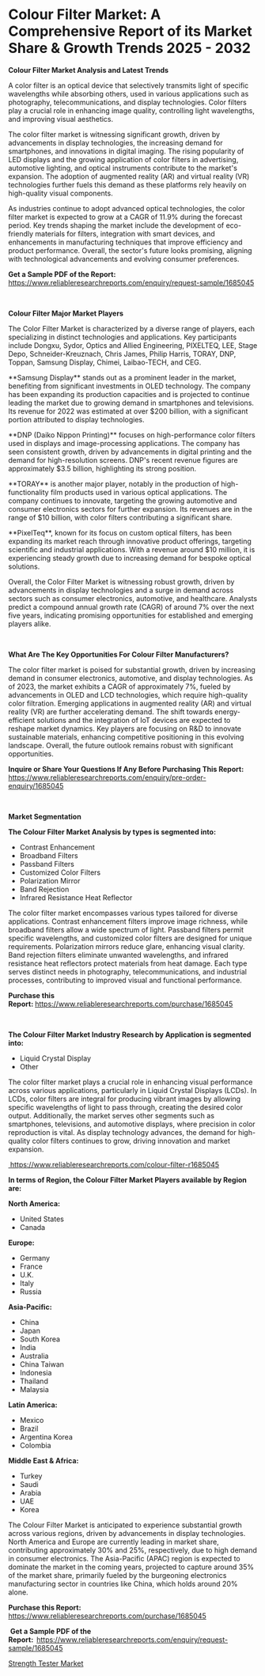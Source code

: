 <p><h1>Colour Filter Market: A Comprehensive Report of its Market Share & Growth Trends 2025 - 2032</h1></p><p><strong>Colour Filter Market Analysis and Latest Trends</strong></p>
<p><p>A color filter is an optical device that selectively transmits light of specific wavelengths while absorbing others, used in various applications such as photography, telecommunications, and display technologies. Color filters play a crucial role in enhancing image quality, controlling light wavelengths, and improving visual aesthetics.</p><p>The color filter market is witnessing significant growth, driven by advancements in display technologies, the increasing demand for smartphones, and innovations in digital imaging. The rising popularity of LED displays and the growing application of color filters in advertising, automotive lighting, and optical instruments contribute to the market's expansion. The adoption of augmented reality (AR) and virtual reality (VR) technologies further fuels this demand as these platforms rely heavily on high-quality visual components.</p><p>As industries continue to adopt advanced optical technologies, the color filter market is expected to grow at a CAGR of 11.9% during the forecast period. Key trends shaping the market include the development of eco-friendly materials for filters, integration with smart devices, and enhancements in manufacturing techniques that improve efficiency and product performance. Overall, the sector's future looks promising, aligning with technological advancements and evolving consumer preferences.</p></p>
<p><strong>Get a Sample PDF of the Report:&nbsp;</strong> <a href="https://www.reliableresearchreports.com/enquiry/request-sample/1685045?utm_campaign=3090&utm_medium=2&utm_source=Github&utm_content=ia&utm_term=26032025&utm_id=colour-filter">https://www.reliableresearchreports.com/enquiry/request-sample/1685045</a></p>
<p>&nbsp;</p>
<p><strong>Colour Filter Major Market Players</strong></p>
<p><p>The Color Filter Market is characterized by a diverse range of players, each specializing in distinct technologies and applications. Key participants include Dongxu, Sydor, Optics and Allied Engineering, PIXELTEQ, LEE, Stage Depo, Schneider-Kreuznach, Chris James, Philip Harris, TORAY, DNP, Toppan, Samsung Display, Chimei, Laibao-TECH, and CEG.</p><p>**Samsung Display** stands out as a prominent leader in the market, benefiting from significant investments in OLED technology. The company has been expanding its production capacities and is projected to continue leading the market due to growing demand in smartphones and televisions. Its revenue for 2022 was estimated at over $200 billion, with a significant portion attributed to display technologies.</p><p>**DNP (Daiko Nippon Printing)** focuses on high-performance color filters used in displays and image-processing applications. The company has seen consistent growth, driven by advancements in digital printing and the demand for high-resolution screens. DNP's recent revenue figures are approximately $3.5 billion, highlighting its strong position.</p><p>**TORAY** is another major player, notably in the production of high-functionality film products used in various optical applications. The company continues to innovate, targeting the growing automotive and consumer electronics sectors for further expansion. Its revenues are in the range of $10 billion, with color filters contributing a significant share.</p><p>**PixelTeq**, known for its focus on custom optical filters, has been expanding its market reach through innovative product offerings, targeting scientific and industrial applications. With a revenue around $10 million, it is experiencing steady growth due to increasing demand for bespoke optical solutions.</p><p>Overall, the Color Filter Market is witnessing robust growth, driven by advancements in display technologies and a surge in demand across sectors such as consumer electronics, automotive, and healthcare. Analysts predict a compound annual growth rate (CAGR) of around 7% over the next five years, indicating promising opportunities for established and emerging players alike.</p></p>
<p>&nbsp;</p>
<p><strong>What Are The Key Opportunities For Colour Filter Manufacturers?</strong></p>
<p><p>The color filter market is poised for substantial growth, driven by increasing demand in consumer electronics, automotive, and display technologies. As of 2023, the market exhibits a CAGR of approximately 7%, fueled by advancements in OLED and LCD technologies, which require high-quality color filtration. Emerging applications in augmented reality (AR) and virtual reality (VR) are further accelerating demand. The shift towards energy-efficient solutions and the integration of IoT devices are expected to reshape market dynamics. Key players are focusing on R&D to innovate sustainable materials, enhancing competitive positioning in this evolving landscape. Overall, the future outlook remains robust with significant opportunities.</p></p>
<p><strong>Inquire or Share Your Questions If Any Before Purchasing This Report:</strong> <a href="https://www.reliableresearchreports.com/enquiry/pre-order-enquiry/1685045?utm_campaign=3090&utm_medium=2&utm_source=Github&utm_content=ia&utm_term=26032025&utm_id=colour-filter">https://www.reliableresearchreports.com/enquiry/pre-order-enquiry/1685045</a></p>
<p>&nbsp;</p>
<p><strong>Market Segmentation</strong></p>
<p><strong>The Colour Filter Market Analysis by types is segmented into:</strong></p>
<p><ul><li>Contrast Enhancement</li><li>Broadband Filters</li><li>Passband Filters</li><li>Customized Color Filters</li><li>Polarization Mirror</li><li>Band Rejection</li><li>Infrared Resistance Heat Reflector</li></ul></p>
<p><p>The color filter market encompasses various types tailored for diverse applications. Contrast enhancement filters improve image richness, while broadband filters allow a wide spectrum of light. Passband filters permit specific wavelengths, and customized color filters are designed for unique requirements. Polarization mirrors reduce glare, enhancing visual clarity. Band rejection filters eliminate unwanted wavelengths, and infrared resistance heat reflectors protect materials from heat damage. Each type serves distinct needs in photography, telecommunications, and industrial processes, contributing to improved visual and functional performance.</p></p>
<p><strong>Purchase this Report:&nbsp;</strong><a href="https://www.reliableresearchreports.com/purchase/1685045?utm_campaign=3090&utm_medium=2&utm_source=Github&utm_content=ia&utm_term=26032025&utm_id=colour-filter">https://www.reliableresearchreports.com/purchase/1685045</a></p>
<p>&nbsp;</p>
<p><strong>The Colour Filter Market Industry Research by Application is segmented into:</strong></p>
<p><ul><li>Liquid Crystal Display</li><li>Other</li></ul></p>
<p><p>The color filter market plays a crucial role in enhancing visual performance across various applications, particularly in Liquid Crystal Displays (LCDs). In LCDs, color filters are integral for producing vibrant images by allowing specific wavelengths of light to pass through, creating the desired color output. Additionally, the market serves other segments such as smartphones, televisions, and automotive displays, where precision in color reproduction is vital. As display technology advances, the demand for high-quality color filters continues to grow, driving innovation and market expansion.</p></p>
<p><a href="https://www.reliableresearchreports.com/colour-filter-r1685045?utm_campaign=3090&utm_medium=2&utm_source=Github&utm_content=ia&utm_term=26032025&utm_id=colour-filter">&nbsp;https://www.reliableresearchreports.com/colour-filter-r1685045</a></p>
<p><strong>In terms of Region, the Colour Filter Market Players available by Region are:</strong></p>
<p>
    <p> <strong> North America: </strong>
        <ul>
            <li>United States</li>
            <li>Canada</li>
        </ul>
        </p> 
    <p> <strong> Europe: </strong>
        <ul>
            <li>Germany</li>
            <li>France</li>
            <li>U.K.</li>
            <li>Italy</li>
            <li>Russia</li>
        </ul>
        </p> 
    <p> <strong> Asia-Pacific: </strong>
        <ul>
            <li>China</li>
            <li>Japan</li>
            <li>South Korea</li>
            <li>India</li>
            <li>Australia</li>
            <li>China Taiwan</li>
            <li>Indonesia</li>
            <li>Thailand</li>
            <li>Malaysia</li>
        </ul>
        </p> 
    <p> <strong> Latin America: </strong>
        <ul>
            <li>Mexico</li>
            <li>Brazil</li>
            <li>Argentina Korea</li>
            <li>Colombia</li>
        </ul>
        </p> 
    <p> <strong> Middle East & Africa: </strong>
        <ul>
            <li>Turkey</li>
            <li>Saudi</li>
            <li>Arabia</li>
            <li>UAE</li>
            <li>Korea</li>
        </ul>
    </p>
    </p>
<p><p>The Colour Filter Market is anticipated to experience substantial growth across various regions, driven by advancements in display technologies. North America and Europe are currently leading in market share, contributing approximately 30% and 25%, respectively, due to high demand in consumer electronics. The Asia-Pacific (APAC) region is expected to dominate the market in the coming years, projected to capture around 35% of the market share, primarily fueled by the burgeoning electronics manufacturing sector in countries like China, which holds around 20% alone.</p></p>
<p><strong>Purchase this Report: </strong><a href="https://www.reliableresearchreports.com/purchase/1685045?utm_campaign=3090&utm_medium=2&utm_source=Github&utm_content=ia&utm_term=26032025&utm_id=colour-filter">https://www.reliableresearchreports.com/purchase/1685045</a></p>
<p>&nbsp;<strong>Get a Sample PDF of the Report:&nbsp;&nbsp;</strong><a href="https://www.reliableresearchreports.com/enquiry/request-sample/1685045?utm_campaign=3090&utm_medium=2&utm_source=Github&utm_content=ia&utm_term=26032025&utm_id=colour-filter">https://www.reliableresearchreports.com/enquiry/request-sample/1685045</a></p>
<p><strong></strong></p>
<p><p><a href="https://github.com/elodielamto06/Market-Research-Report-List-1/blob/main/strength-tester-market.md?utm_campaign=3090&utm_medium=2&utm_source=Github&utm_content=ia&utm_term=26032025&utm_id=colour-filter">Strength Tester Market</a></p></p>